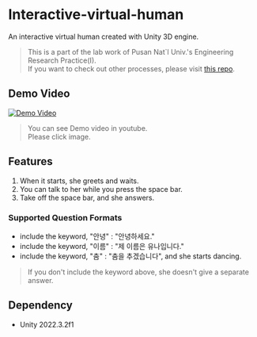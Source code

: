 # Interactive-virtual-human

An interactive virtual human created with Unity 3D engine.

> This is a part of the lab work of Pusan Nat`l Univ.'s Engineering Research Practice(I).  
> If you want to check out other processes, please visit [this repo](https://github.com/jagaldol/lab-internship).

## Demo Video

[![Demo Video](https://img.youtube.com/vi/gl_M_BhP3dU/0.jpg)](https://youtu.be/gl_M_BhP3dU)

> You can see Demo video in youtube.  
> Please click image.

## Features

1. When it starts, she greets and waits.
2. You can talk to her while you press the space bar.
3. Take off the space bar, and she answers.

### Supported Question Formats

* include the keyword, "안녕" : "안녕하세요."
* include the keyword, "이름" : "제 이름은 유나입니다."
* include the keyword, "춤" : "춤을 추겠습니다", and she starts dancing.

> If you don't include the keyword above, she doesn't give a separate answer.

## Dependency

* Unity 2022.3.2f1